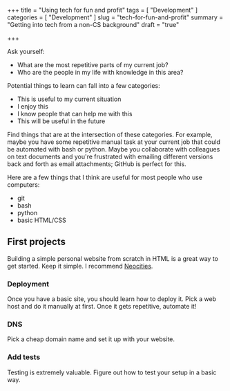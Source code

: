 +++
title = "Using tech for fun and profit"
tags = [ "Development" ]
categories = [ "Development" ]
slug = "tech-for-fun-and-profit"
summary = "Getting into tech from a non-CS background"
draft = "true"

+++

Ask yourself:

- What are the most repetitive parts of my current job?
- Who are the people in my life with knowledge in this area?

Potential things to learn can fall into a few categories:

- This is useful to my current situation
- I enjoy this
- I know people that can help me with this
- This will be useful in the future

Find things that are at the intersection of these categories. For example, maybe you have some
repetitive manual task at your current job that could be automated with bash or
python. Maybe you collaborate with colleagues on text documents and you're frustrated
with emailing different versions back and forth as email attachments; GitHub is
perfect for this.

Here are a few things that I think are useful for most people who use computers:

- git
- bash
- python
- basic HTML/CSS

## First projects

Building a simple personal website from scratch in HTML is a great way to get
started. Keep it simple. I recommend [Neocities](https://neocities.org/).

### Deployment

Once you have a basic site, you should learn how to deploy it. Pick a web host
and do it manually at first. Once it gets repetitive, automate it!

### DNS

Pick a cheap domain name and set it up with your website.

### Add tests

Testing is extremely valuable. Figure out how to test your setup in a basic way.
